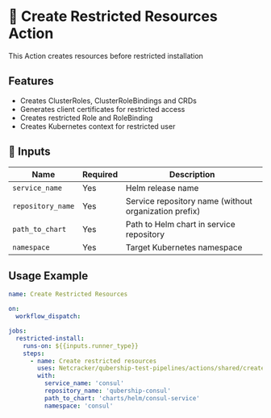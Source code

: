 # 🚀 Create Restricted Resources Action 
This Action creates resources before restricted installation

## Features
- Creates ClusterRoles, ClusterRoleBindings and CRDs
- Generates client certificates for restricted access
- Creates restricted Role and RoleBinding
- Creates Kubernetes context for restricted user

## 📌 Inputs

| Name              | Required | Description                                           |
|-------------------|----------|-------------------------------------------------------|
| `service_name`    | Yes      | Helm release name                                     |
| `repository_name` | Yes      | Service repository name (without organization prefix) |
| `path_to_chart`   | Yes      | Path to Helm chart in service repository              |
| `namespace`       | Yes      | Target Kubernetes namespace                           |

## Usage Example

```yaml
name: Create Restricted Resources

on:
  workflow_dispatch:

jobs:
  restricted-install:
    runs-on: ${{inputs.runner_type}}
    steps:
      - name: Create restricted resources
        uses: Netcracker/qubership-test-pipelines/actions/shared/create_restricted_resources@main
        with:
          service_name: 'consul'
          repository_name: 'qubership-consul'
          path_to_chart: 'charts/helm/consul-service'
          namespace: 'consul'
```
